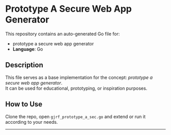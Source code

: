 # Prototype A Secure Web App Generator

This repository contains an auto-generated Go file for:

- prototype a secure web app generator
- **Language**: Go

## Description

This file serves as a base implementation for the concept: *prototype a secure web app generator*.  
It can be used for educational, prototyping, or inspiration purposes.

## How to Use

Clone the repo, open `gjrf_prototype_a_sec.go` and extend or run it according to your needs.

---


